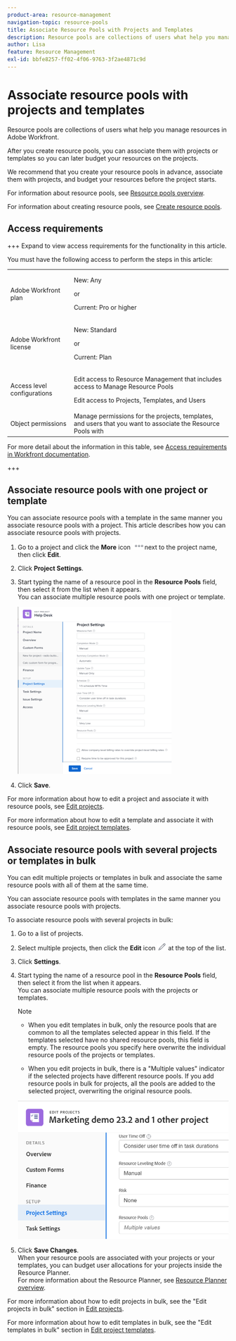 ```yaml
---
product-area: resource-management
navigation-topic: resource-pools
title: Associate Resource Pools with Projects and Templates
description: Resource pools are collections of users what help you manage resources in Adobe Workfront.
author: Lisa
feature: Resource Management
exl-id: bbfe8257-ff02-4f06-9763-3f2ae4871c9d
---
```

# Associate resource pools with projects and templates


<!-- drafted for bulk editing projects: keep this in yellow till this releases to ALL customers - May 1, 2023

Also - take out all the references to Preview and Prod at prod final
-->

<!--<span class="preview">The highlighted information on this page refers to functionality not yet generally available. It is available for all customers in the Preview environment and for a select group of customers in the Production environment.</span>-->


<!--
<p>The sections about how to add resource pools to templates, projects are duplicated from the articles listed in those sections (Editing Projects, Creating a Template, etc).</p>
<p>***I decided to keep these steps here, though, because it's hard to parse through those much lunger articles for just updating this one field.)</p>
-->

Resource pools are collections of users what help you manage resources in Adobe Workfront.

After you create resource pools, you can associate them with projects or templates so you can later budget your resources on the projects.

We recommend that you create your resource pools in advance, associate them with projects, and budget your resources before the project starts.

For information about resource pools, see [Resource pools overview](../../../resource-mgmt/resource-planning/resource-pools/work-with-resource-pools.md).

For information about creating resource pools, see [Create resource pools](../../../resource-mgmt/resource-planning/resource-pools/create-resource-pools.md).

## Access requirements

+++ Expand to view access requirements for the functionality in this article.

You must have the following access to perform the steps in this article:

<table style="table-layout:auto"> 
 <col> 
 <col> 
 <tbody> 
  <tr> 
   <td role="rowheader">Adobe Workfront plan</td> 
   <td><p>New: Any</p>
       <p>or</p>
       <p>Current: Pro or higher</p> </td> 
  </tr> 
  <tr> 
   <td role="rowheader">Adobe Workfront license</td> 
   <td><p>New: Standard</p>
       <p>or</p>
       <p>Current: Plan</p></td>
  </tr> 
  <tr> 
   <td role="rowheader">Access level configurations</td> 
   <td> <p>Edit access to Resource Management that includes access to Manage Resource Pools</p> <p>Edit access to Projects, Templates, and Users</p></td> 
  </tr> 
  <tr data-mc-conditions=""> 
   <td role="rowheader">Object permissions</td> 
   <td>Manage permissions for the projects, templates, and users that you want to associate the Resource Pools with</td> 
  </tr> 
 </tbody> 
</table>

For more detail about the information in this table, see [Access requirements in Workfront documentation](/help/quicksilver/administration-and-setup/add-users/access-levels-and-object-permissions/access-level-requirements-in-documentation.md).

+++

## Associate resource pools with one project or template

You can associate resource pools with a template in the same manner you associate resource pools with a project. This article describes how you can associate resource pools with projects.

1. Go to a project and click the **More** icon ![](assets/more-icon.png)next to the project name, then click **Edit**.

1. Click **Project Settings**. 

1. Start typing the name of a resource pool in the **Resource Pools** field, then select it from the list when it appears.  
   You can associate multiple resource pools with one project or template.

   ![](assets/nwe-project-settings-in-edit-project-box-350x380.png)

1. Click **Save**.

For more information about how to edit a project and associate it with resource pools, see [Edit projects](../../../manage-work/projects/manage-projects/edit-projects.md).

For more information about how to edit a template and associate it with resource pools, see [Edit project templates](../../../manage-work/projects/create-and-manage-templates/edit-templates.md).

## Associate resource pools with several projects or templates in bulk

You can edit multiple projects or templates in bulk and associate the same resource pools with all of them at the same time.

You can associate resource pools with templates in the same manner you associate resource pools with projects.

To associate resource pools with several projects in bulk:

1. Go to a list of projects.
1. Select multiple projects, then click the **Edit** icon ![](assets/edit-icon.png) at the top of the list. 

1. Click **Settings**.
1. Start typing the name of a resource pool in the **Resource Pools** field, then select it from the list when it appears.  
   You can associate multiple resource pools with the projects or templates.

   >[!NOTE]
   >
   >* When you edit templates in bulk, only the resource pools that are common to all the templates selected appear in this field. If the templates selected have no shared resource pools, this field is empty. The resource pools you specify here overwrite the individual resource pools of the projects or templates.
   >
   >* When you edit projects in bulk, there is a "Multiple values" indicator if the selected projects have different resource pools. If you add resource pools in bulk for projects, all the pools are added to the selected project, overwriting the original resource pools.

    ![add_resource_pools_to_multiple_projects.png](assets/add-resource-pools-to-multiple-projects-350x358.png)

1. Click **Save Changes**.   
   When your resource pools are associated with your projects or your templates, you can budget user allocations for your projects inside the Resource Planner.   
   For more information about the Resource Planner, see [Resource Planner overview](../../../resource-mgmt/resource-planning/get-started-resource-planner.md).

For more information about how to edit projects in bulk, see the "Edit projects in bulk" section in [Edit projects](../../../manage-work/projects/manage-projects/edit-projects.md).

For more information about how to edit templates in bulk, see the "Edit templates in bulk" section in [Edit project templates](../../../manage-work/projects/create-and-manage-templates/edit-templates.md).
